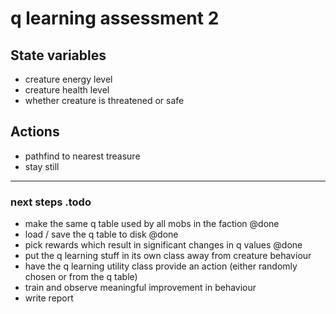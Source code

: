# q learning assessment 2

## State variables

* creature energy level
* creature health level
* whether creature is threatened or safe

## Actions

* pathfind to nearest treasure 
* stay still

---

### next steps .todo
* make the same q table used by all mobs in the faction @done
* load / save the q table to disk @done
* pick rewards which result in significant changes in q values @done
* put the q learning stuff in its own class away from creature behaviour
* have the q learning utility class provide an action (either randomly chosen or from the  q table)
* train and observe meaningful improvement in behaviour
* write report 